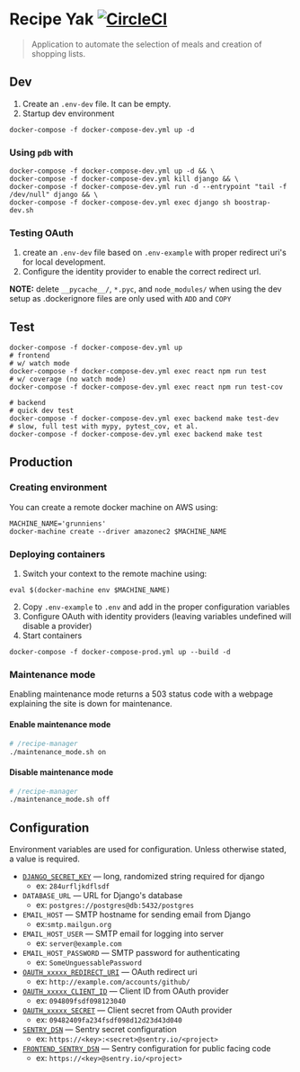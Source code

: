 # Recipe Yak [![CircleCI](https://circleci.com/gh/recipeyak/recipeyak.svg?style=svg)](https://circleci.com/gh/recipeyak/recipeyak)
> Application to automate the selection of meals and creation of shopping lists.

## Dev
1. Create an `.env-dev` file. It can be empty.
2. Startup dev environment
```
docker-compose -f docker-compose-dev.yml up -d
```

### Using `pdb` with
```
docker-compose -f docker-compose-dev.yml up -d && \
docker-compose -f docker-compose-dev.yml kill django && \
docker-compose -f docker-compose-dev.yml run -d --entrypoint "tail -f /dev/null" django && \
docker-compose -f docker-compose-dev.yml exec django sh boostrap-dev.sh
```

### Testing OAuth
1. create an `.env-dev` file based on `.env-example` with proper redirect uri's for local development.
2. Configure the identity provider to enable the correct redirect url.

**NOTE:** delete `__pycache__/`, `*.pyc`, and `node_modules/` when using the dev
setup as .dockerignore files are only used with `ADD` and `COPY`

## Test

```
docker-compose -f docker-compose-dev.yml up
# frontend
# w/ watch mode
docker-compose -f docker-compose-dev.yml exec react npm run test
# w/ coverage (no watch mode)
docker-compose -f docker-compose-dev.yml exec react npm run test-cov

# backend
# quick dev test
docker-compose -f docker-compose-dev.yml exec backend make test-dev
# slow, full test with mypy, pytest_cov, et al.
docker-compose -f docker-compose-dev.yml exec backend make test
```

## Production
### Creating environment
You can create a remote docker machine on AWS using:
```
MACHINE_NAME='grunniens'
docker-machine create --driver amazonec2 $MACHINE_NAME
```

### Deploying containers

1. Switch your context to the remote machine using:
```
eval $(docker-machine env $MACHINE_NAME)
```

2. Copy `.env-example` to `.env` and add in the proper configuration variables
3. Configure OAuth with identity providers (leaving variables undefined will disable a provider)
4. Start containers
```
docker-compose -f docker-compose-prod.yml up --build -d
```

### Maintenance mode
Enabling maintenance mode returns a 503 status code with a webpage explaining the site is down for maintenance.

#### Enable maintenance mode
```bash
# /recipe-manager
./maintenance_mode.sh on
```

#### Disable maintenance mode
```bash
# /recipe-manager
./maintenance_mode.sh off
```

## Configuration
Environment variables are used for configuration. Unless otherwise stated, a value is required.

- [`DJANGO_SECRET_KEY`][django-secret] — long, randomized string required for django
    + ex: `284urfljkdflsdf`
- `DATABASE_URL` — URL for Django's database
    + ex: `postgres://postgres@db:5432/postgres`
- `EMAIL_HOST` — SMTP hostname for sending email from Django
    + ex:`smtp.mailgun.org`
- `EMAIL_HOST_USER` — SMTP email for logging into server
    + ex: `server@example.com`
- `EMAIL_HOST_PASSWORD` — SMTP password for authenticating
    + ex: `SomeUnguessablePassword`
- [`OAUTH_xxxxx_REDIRECT_URI`][github-redirect-uri] — OAuth redirect uri
    + ex: `http://example.com/accounts/github/`
-   [`OAUTH_xxxxx_CLIENT_ID`][github-oauth] — Client ID from OAuth provider
    +   ex: `094809fsdf098123040`
- [`OAUTH_xxxxx_SECRET`][github-oauth] — Client secret from OAuth provider
    + ex: `09482409fa234fsdf098d12d23d43d040`
- [`SENTRY_DSN`][sentry-dsn] — Sentry secret configuration
    + ex: `https://<key>:<secret>@sentry.io/<project>`
- [`FRONTEND_SENTRY_DSN`][sentry-dsn] — Sentry configuration for public facing code
    + ex: `https://<key>@sentry.io/<project>`

[0]: https://docs.docker.com/engine/reference/builder/#dockerignore-file
[django-secret]: https://docs.djangoproject.com/en/dev/ref/settings/#std:setting-SECRET_KEY
[sentry-dsn]: https://docs.sentry.io/quickstart/#about-the-dsn
[github-redirect-uri]: https://developer.github.com/apps/building-oauth-apps/authorization-options-for-oauth-apps/#redirect-urls
[github-oauth]: https://developer.github.com/apps/building-oauth-apps/authorization-options-for-oauth-apps/#web-application-flow
